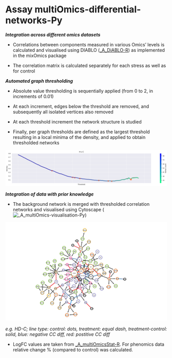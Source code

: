 # Assay multiOmics-differential-networks-Py


***Integration across different omics datasets***

- Correlations between components measured in various Omics’ levels is calculated and visualised using DIABLO ([_A_DiABLO-R](https://github.com/NIB-SI/multiOmics-integration/tree/main/_p_ADAPTOmics/_I_Desiree/_S_multiOmics/_A_DiABLO-R)) as implemented in the mixOmics package

- The correlation matrix is calculated separately for each stress as well as for control


***Automated graph thresholding***

- Absolute value thresholding is sequentially applied (from 0 to 2, in increments of 0.01)

- At each increment, edges below the threshold are removed, and subsequently all isolated vertices also removed

- At each threshold increment the network structure is studied

- Finally, per graph thresholds are defined as the largest threshold resulting in a local minima of the density, and applied to obtain thresholded networks

<img src="https://github.com/NIB-SI/multiOmics-integration/blob/main/_p_ADAPTOmics/_I_Desiree/_S_multiOmics/_A_multiOmics-differential-networks-Py/other/threshold_e.g.png" width="600">

***Integration of data with prior knowledge***

- The background network is merged with thresholded correlation networks and visualised using Cytoscape (![_A_multiOmics-visualisation-Py](https://github.com/NIB-SI/multiOmics-integration/tree/main/_p_ADAPTOmics/_I_Desiree/_S_multiOmics/_A_multiOmics-visualisation-Py))

<p>
<img src="https://github.com/NIB-SI/multiOmics-integration/blob/main/_p_ADAPTOmics/_I_Desiree/_S_multiOmics/_A_multiOmics-differential-networks-Py/other/e.g.svg" width="600">

<em> e.g. HD-C; line type: control: dots, treatment: equal dash, treatment-control: solid, blue: negative CC diff, red: postitive CC diff </em>
</p>


- LogFC values are taken from [_A_multiOmicsStat-R](https://github.com/NIB-SI/multiOmics-integration/tree/main/_p_ADAPTOmics/_I_Desiree/_S_multiOmics/_A_multiOmicsStat-R). For phenomics data relative change % (compared to control) was calculated.

